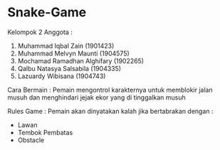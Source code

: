 # Snake-Game

Kelompok 2
Anggota :
1. Muhammad Iqbal Zain (1901423)
2. Muhammad Melvyn Maunti (1904575)
3. Mochamad Ramadhan Alghifary (1902265)
4. Qalbu Natasya Salsabila (1904335)
5. Lazuardy Wibisana (1904743)

Cara Bermain :
Pemain mengontrol karakternya untuk memblokir jalan musuh dan menghindari jejak ekor yang di tinggalkan musuh

Rules Game :
Pemain akan dinyatakan kalah jika bertabrakan dengan :
- Lawan
- Tembok Pembatas
- Obstacle

